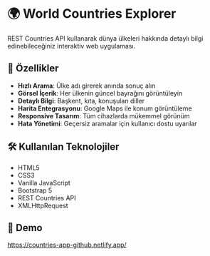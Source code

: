 # 🌍 World Countries Explorer

REST Countries API kullanarak dünya ülkeleri hakkında detaylı bilgi edinebileceğiniz interaktiv web uygulaması.

## 🚀 Özellikler

- **Hızlı Arama**: Ülke adı girerek anında sonuç alın
- **Görsel İçerik**: Her ülkenin güncel bayrağını görüntüleyin
- **Detaylı Bilgi**: Başkent, kıta, konuşulan diller
- **Harita Entegrasyonu**: Google Maps ile konum görüntüleme
- **Responsive Tasarım**: Tüm cihazlarda mükemmel görünüm
- **Hata Yönetimi**: Geçersiz aramalar için kullanıcı dostu uyarılar

## 🛠️ Kullanılan Teknolojiler

- HTML5
- CSS3
- Vanilla JavaScript
- Bootstrap 5
- REST Countries API
- XMLHttpRequest

## 📱 Demo
https://countries-app-github.netlify.app/
